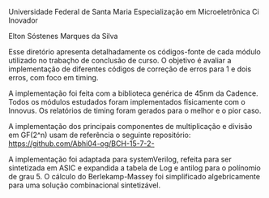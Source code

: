 Universidade Federal de Santa Maria
Especialização em Microeletrônica
Ci Inovador

Elton Sóstenes Marques da Silva

Esse diretório apresenta detalhadamente os códigos-fonte de cada módulo utilizado no trabaçho de conclusão de curso.
O objetivo é avaliar a implementação de diferentes códigos de correção de erros para 1 e dois erros, com foco em timing.

A implementação foi feita com a biblioteca genérica de 45nm da Cadence.
Todos os módulos estudados foram implementados físicamente com o Innovus.
Os relatórios de timing foram gerados para o melhor e o pior caso.

A implementação dos principais componentes de multiplicação e divisão em GF(2^n) usam de referência o seguinte repositório:
https://github.com/Abhi04-og/BCH-15-7-2-

A implementação foi adaptada para systemVerilog, refeita para ser sintetizada em ASIC e expandida a tabela de Log e antilog para o polínomio de grau 5.
O cálculo do Berlekamp-Massey foi simplificado algebricamente para uma solução combinacional sintetizável.